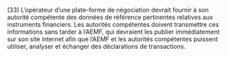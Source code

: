(33) L’opérateur d’une plate-forme de négociation devrait fournir à son autorité compétente des données de référence pertinentes relatives aux instruments financiers. Les autorités compétentes doivent transmettre ces informations sans tarder à l’AEMF, qui devraient les publier immédiatement sur son site internet afin que l’AEMF et les autorités compétentes puissent utiliser, analyser et échanger des déclarations de transactions.